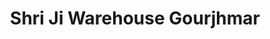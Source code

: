 ---
title: "Shri Ji Warehouse Gourjhmar"
url: /gourjhamar/shri-ji-warehouse-gourjhmar/
shop: Supermarkt
---